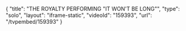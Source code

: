 {
    "title": "THE ROYALTY PERFORMING \"IT WON'T BE LONG\"",
    "type": "solo",
    "layout": "iframe-static",
    "videoId": "159393",
    "url": "\/tvpembed\/159393"
}